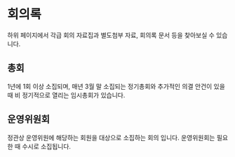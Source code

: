 # 회의록

하위 페이지에서 각급 회의 자료집과 별도첨부 자료, 회의록 문서 등을 찾아보실 수 있습니다.

## 총회
1년에 1회 이상 소집되며, 매년 3월 말 소집되는 정기총회와 추가적인 의결 안건이 있을 때 비 정기적으로 열리는 임시총회가 있습니다.

## 운영위원회
정관상 운영위원에 해당하는 회원을 대상으로 소집하는 회의 입니다. 운영위원회는 필요한 때 수시로 소집됩니다.